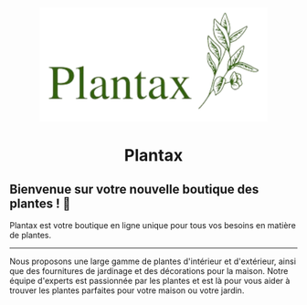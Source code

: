 <div align="center">
<img src="https://raw.githubusercontent.com/mpcgt/plantax/main/images/logo_transparent.png" width="400" height="200" />

# Plantax
</div>

## Bienvenue sur votre nouvelle boutique des plantes ! 🌱

Plantax est votre boutique en ligne unique pour tous vos besoins en matière de plantes. 

<hr />

Nous proposons une large gamme de plantes d'intérieur et d'extérieur, ainsi que des fournitures de jardinage et des décorations pour la maison. Notre équipe d'experts est passionnée par les plantes et est là pour vous aider à trouver les plantes parfaites pour votre maison ou votre jardin.
